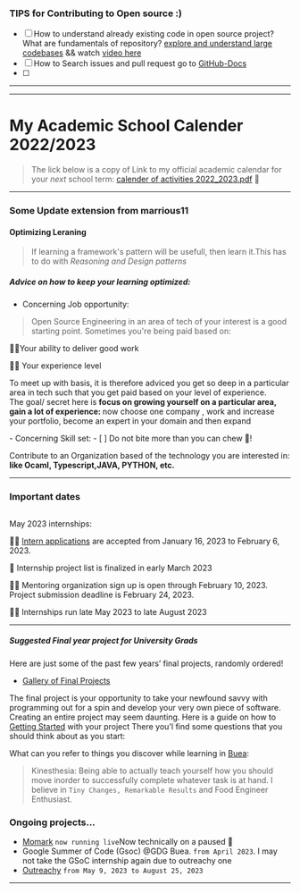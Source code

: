 ###  TIPS for Contributing to Open source :)

- [ ]  How to understand already existing code in open source project? What are fundamentals of repository? [explore and understand large codebases](https://pncnmnp.github.io/blogs/oss-guide.html) && watch [video here](https://www.youtube.com/watch?v=kA1T0zDPtQo)
- [ ] How to Search issues and pull request  go to [GitHub-Docs](https://docs.github.com/en/search-github/searching-on-github/searching-issues-and-pull-requests)
- [ ] 

<hr><hr>

# My Academic School Calender 2022/2023
> The lick below is a copy of Link to my official academic calendar for your *next* school term:
> [calender of activities 2022_2023.pdf](https://github.com/marrious11/marrious11/files/10476752/calender.of.activities.2022_2023.pdf) 🦸


<hr>

### Some Update extension from marrious11
#### Optimizing Leraning
> If learning a framework's pattern will be usefull, then learn it.This has to do with <i>Reasoning and Design patterns</i>
##### Advice on how to keep your learning optimized:
- Concerning Job opportunity: 
> Open Source Engineering in an area of tech of your interest is a good starting point.
> Sometimes you're being paid based on:
 
✍🏿Your ability to deliver good work

✍🏿 Your experience level

 <p> To meet up with basis, it is therefore adviced you get so deep in a particular area in tech such that you get paid based on your level of experience.<br> The goal/ secret here is <strong> focus on growing yourself on a particular area, gain a lot of experience: </strong>now choose one company , work and increase your portfolio, become an expert in your domain and then expand</p>
  - Concerning Skill set:
  - [ ] Do not bite more than you can chew 🥲!
  <p> Contribute to an Organization based of the technology you are interested in: <b>like Ocaml, Typescript,JAVA, PYTHON, etc.</b> </p>
  <hr>
  
### Important dates

## 
May 2023 internships:

✍🏿 [Intern applications](https://www.outreachy.org/apply/) are accepted from January 16, 2023 to February 6, 2023.

📑 Internship project list is finalized in early March 2023

🙋🏽 Mentoring organization sign up is open through February 10, 2023. Project submission deadline is February 24, 2023.

🙌🏿 Internships run late May 2023 to late August 2023
<hr>

##### Suggested Final year project for University Grads
Here are just some of the past few years’ final projects, randomly ordered!
- [Gallery of Final Projects](https://cs50.harvard.edu/x/2023/gallery/)

The final project is your opportunity to take your newfound savvy with programming out for a spin and develop your very own piece of software.
Creating an entire project may seem daunting. Here is a guide on how to [Getting Started](https://cs50.harvard.edu/x/2023/project/) with your project
There you'l find  some questions that you should think about as you start:




What can you refer to things you discover while learning in [Buea](https://ubuea.cm):
> Kinesthesia: Being able to actually teach yourself how you should move inorder to successfully complete whatever task is at hand.
>  I believe in `Tiny Changes, Remarkable Results` and Food Engineer Enthusiast.

###  Ongoing projects...

- [Momark](https://momark.site) `now running live`Now technically on a paused 🔄
- Google Summer of Code (Gsoc) @GDG Buea. `from April 2023`. I may not take the GSoC internship again due to outreachy one
- [Outreachy](https://www.outreachy.org/)  `from May 9, 2023 to August 25, 2023`
<hr>



